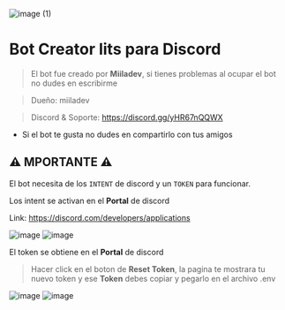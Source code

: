 ![image (1)](https://user-images.githubusercontent.com/116461642/211117446-75e59dc8-bc60-489a-979e-36d0277869d5.png)


#  Bot **Creator lits** para **Discord** 
> El bot fue creado por **Miiladev**, si tienes problemas al ocupar el bot no dudes en escribirme

> Dueño: miiladev

> Discord & Soporte: https://discord.gg/yHR67nQQWX

* Si el bot te gusta no dudes en compartirlo con tus amigos

## ⚠️ MPORTANTE ⚠️
El bot necesita de los `INTENT` de discord y un `TOKEN` para funcionar.

Los intent se activan en el **Portal** de discord

Link: https://discord.com/developers/applications

![image](https://user-images.githubusercontent.com/116461642/211119423-3a53f50e-372e-43a5-a133-e552b69abd2c.png)
![image](https://user-images.githubusercontent.com/116461642/211118041-fa5ec72c-1011-4ce2-b034-22007dd8362e.png)

El token se obtiene en el **Portal** de discord

 > Hacer click en el boton de **Reset Token**, la pagina te mostrara tu nuevo token y ese **Token** debes copiar y pegarlo en el archivo .env
 
 ![image](https://user-images.githubusercontent.com/116461642/211119423-3a53f50e-372e-43a5-a133-e552b69abd2c.png)
 ![image](https://user-images.githubusercontent.com/116461642/211118181-7698e928-f3af-408a-8640-d674b97f8dff.png)





